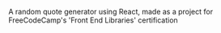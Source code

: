 A random quote generator using React, made as a project for FreeCodeCamp's 'Front End Libraries' certification
